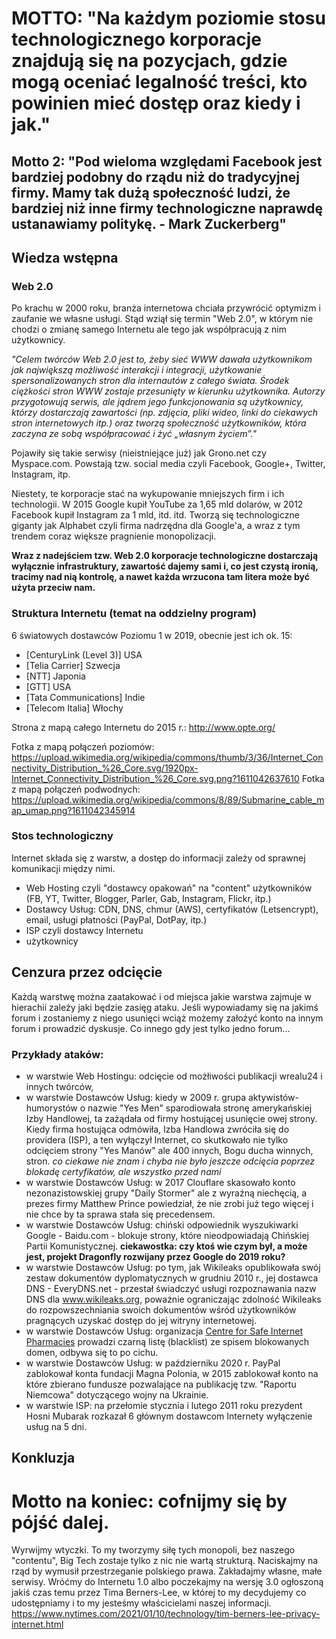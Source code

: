 
# MOTTO: "Na każdym poziomie stosu technologicznego korporacje znajdują się na  pozycjach, gdzie mogą oceniać legalność treści, kto powinien mieć dostęp oraz kiedy i jak."

## Motto 2: "Pod wieloma względami Facebook jest bardziej podobny do rządu niż do tradycyjnej firmy.  Mamy tak dużą społeczność ludzi, że bardziej niż inne firmy technologiczne naprawdę ustanawiamy politykę. - Mark Zuckerberg"

## Wiedza wstępna 

### Web 2.0
Po krachu w 2000 roku, branża internetowa chciała przywrócić optymizm i zaufanie we własne usługi. Stąd wziął się termin "Web 2.0", w którym nie chodzi o zmianę samego Internetu ale tego jak współpracują z nim użytkownicy.

*"Celem twórców _Web 2.0_ jest to, żeby sieć WWW dawała użytkownikom jak największą możliwość interakcji i integracji, użytkowanie spersonalizowanych stron dla internautów z całego świata. Środek ciężkości stron WWW zostaje przesunięty w kierunku użytkownika. Autorzy przygotowują serwis, ale jądrem jego funkcjonowania są użytkownicy, którzy dostarczają zawartości (np. zdjęcia, pliki wideo, linki do ciekawych stron internetowych itp.) oraz tworzą społeczność użytkowników, która zaczyna ze sobą współpracować i żyć „własnym życiem”."*

Pojawiły się takie serwisy (nieistniejące już) jak Grono.net czy Myspace.com. Powstają tzw. social media czyli Facebook, Google+, Twitter, Instagram, itp.

Niestety, te korporacje stać na wykupowanie mniejszych firm i ich technologii. W 2015 Google kupił YouTube za 1,65 mld dolarów, w 2012 Facebook kupił Instagram za 1 mld, itd. itd. Tworzą się technologiczne giganty jak Alphabet czyli firma nadrzędna dla Google'a, a wraz z tym trendem coraz większe pragnienie monopolizacji.

**Wraz z nadejściem tzw. Web 2.0 korporacje technologiczne dostarczają wyłącznie infrastruktury, zawartość dajemy sami i, co jest czystą ironią, tracimy nad nią kontrolę, a nawet każda wrzucona tam litera może być użyta przeciw nam.**

### Struktura Internetu (temat na oddzielny program)
6 światowych dostawców Poziomu 1 w 2019, obecnie jest ich ok. 15:
- [CenturyLink (Level 3)] USA
- [Telia Carrier] Szwecja
- [NTT] Japonia
- [GTT] USA
- [Tata Communications] Indie
- [Telecom Italia] Włochy

Strona z mapą całego Internetu do 2015 r.: http://www.opte.org/

Fotka z mapą połączeń poziomów: https://upload.wikimedia.org/wikipedia/commons/thumb/3/36/Internet_Connectivity_Distribution_%26_Core.svg/1920px-Internet_Connectivity_Distribution_%26_Core.svg.png?1611042637610
Fotka z mapą połączeń podwodnych: https://upload.wikimedia.org/wikipedia/commons/8/89/Submarine_cable_map_umap.png?1611042345914



### Stos technologiczny
Internet składa się z warstw, a dostęp do informacji zależy od sprawnej komunikacji między nimi. 

- Web Hosting czyli "dostawcy opakowań" na "content" użytkowników (FB, YT, Twitter, Blogger, Parler, Gab, Instagram, Flickr, itp.)
- Dostawcy Usług: CDN, DNS, chmur (AWS), certyfikatów (Letsencrypt), email, usługi płatności (PayPal, DotPay, itp.)
- ISP czyli dostawcy Internetu
- użytkownicy


## Cenzura przez odcięcie
Każdą warstwę można zaatakować i od miejsca jakie warstwa zajmuje w hierachii zależy jaki będzie zasięg ataku. Jeśli wypowiadamy się na jakimś forum i zostaniemy z niego usunięci wciąż możemy założyć konto na innym forum i prowadzić dyskusje. Co innego gdy jest tylko jedno forum...

### Przykłady ataków:

- w warstwie Web Hostingu: odcięcie od możłiwości publikacji wrealu24 i innych twórców, 
- w warstwie Dostawców Usług: kiedy w 2009 r. grupa aktywistów-humorystów o nazwie "Yes Men" sparodiowała stronę amerykańskiej Izby Handlowej, ta zażądała od firmy hostującej usunięcie owej strony. Kiedy firma hostująca odmówiła, Izba Handlowa zwróciła się do providera (ISP), a ten wyłączył Internet, co skutkowało nie tylko odcięciem strony "Yes Manów" ale 400 innych, Bogu ducha winnych, stron.
*co ciekawe nie znam i chyba nie było jeszcze odcięcia poprzez blokadę certyfikatów, ale wszystko przed nami*
- w warstwie Dostawców Usług: w 2017 Clouflare skasowało konto nezonazistowskiej grupy "Daily Stormer" ale z wyraźną niechęcią, a prezes firmy Matthew Prince powiedział, że nie zrobi już tego więcej i nie chce by ta sprawa stała się precedensem.
- w warstwie Dostawców Usług: chiński odpowiednik wyszukiwarki Google - Baidu.com - blokuje strony, które nieodpowiadają Chińskiej Partii Komunistycznej. **ciekawostka: czy ktoś wie czym był, a może jest, projekt Dragonfly rozwijany przez Google do 2019 roku?**
- w warstwie Dostawców Usług: po tym, jak Wikileaks opublikowała swój zestaw dokumentów dyplomatycznych w grudniu 2010 r., jej dostawca DNS - EveryDNS.net - przestał świadczyć usługi rozpoznawania nazw DNS dla www.wikileaks.org, poważnie ograniczając zdolność Wikileaks do rozpowszechniania swoich dokumentów wśród użytkowników pragnących uzyskać dostęp do jej witryny internetowej.
- w warstwie Dostawców Usług: organizacja [Centre for Safe Internet Pharmacies](https://safemedsonline.org/) prowadzi czarną listę (blacklist) ze spisem blokowanych domen, odbywa się to po cichu.
- w warstwie Dostawców Usług: w październiku 2020 r. PayPal zablokował konta fundacji Magna Polonia, w 2015 zablokował konto na które zbierano fundusze pozwalające na publikację tzw. "Raportu Niemcowa" dotyczącego wojny na Ukrainie.
- w warstwie ISP: na przełomie stycznia i lutego 2011 roku prezydent Hosni Mubarak rozkazał 6 głównym dostawcom Internety wyłączenie usług na 5 dni.


## Konkluzja
# Motto na koniec: cofnijmy się by pójść dalej.
Wyrwijmy wtyczki. To my tworzymy siłę tych monopoli, bez naszego "contentu", Big Tech zostaje tylko z nic nie wartą strukturą.
Naciskajmy na rząd by wymusił przestrzeganie polskiego prawa.
Zakładajmy własne, małe serwisy. 
Wróćmy do Internetu 1.0 albo poczekajmy na wersję 3.0 ogłoszoną jakiś czas temu przez Tima Berners-Lee, w której to my decydujemy co udostępniamy i to my jesteśmy właścicielami naszej informacji.
https://www.nytimes.com/2021/01/10/technology/tim-berners-lee-privacy-internet.html